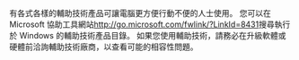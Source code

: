 <Token xmlns:xlink="http://www.w3.org/1999/xlink">有各式各樣的輔助技術產品可讓電腦更方便行動不便的人士使用。 您可以在 <externalLink xmlns="http://ddue.schemas.microsoft.com/authoring/2003/5"><linkText>Microsoft 協助工具網站</linkText><linkUri>http://go.microsoft.com/fwlink/?LinkId=8431</linkUri></externalLink>搜尋執行於 Windows 的輔助技術產品目錄。 如果您使用輔助技術，請務必在升級軟體或硬體前洽詢輔助技術廠商，以查看可能的相容性問題。</Token>

<!--HONumber=Jun16_HO4-->


